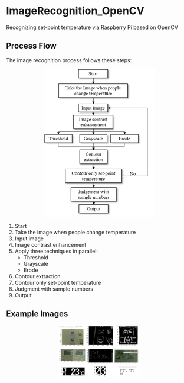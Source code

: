 # ImageRecognition_OpenCV
Recognizing set-point temperature via Raspberry Pi based on OpenCV 

## Process Flow
The image recognition process follows these steps:

<p align="center">
  <img src="Image/0.png" width="300" height='400' alt="Process Flow">
</p>

1. Start
2. Take the image when people change temperature
3. Input image
4. Image contrast enhancement
5. Apply three techniques in parallel:
   - Threshold
   - Grayscale
   - Erode
6. Contour extraction
7. Contour only set-point temperature
8. Judgment with sample numbers
9. Output

## Example Images
<p align="center">
  <img src="Image/01.png" width="45%" alt="Example 2">
</p>
